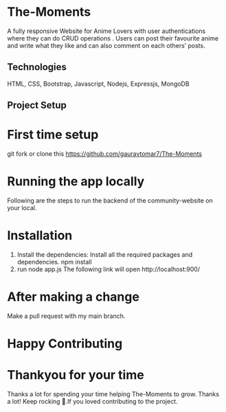 # The-Moments
A fully responsive Website for Anime Lovers with user authentications where they can do CRUD operations . Users can post their favourite anime and write what they like and can also comment on each others’ posts.
## Technologies
HTML, CSS, Bootstrap, Javascript, Nodejs, Expressjs, MongoDB
## Project Setup
# First time setup
git fork or clone this https://github.com/gauravtomar7/The-Moments
# Running the app locally 
Following are the steps to run the backend of the community-website on your local.
# Installation
1. Install the dependencies: Install all the required packages and dependencies.
   npm install
2. run node app.js
   The following link will open http://localhost:900/
# After making a change
 Make a pull request with my main branch.
# Happy Contributing 
# Thankyou for your time
  Thanks a lot for spending your time helping The-Moments to grow. Thanks a lot! Keep rocking 🍻.If you loved contributing to the project.
  








